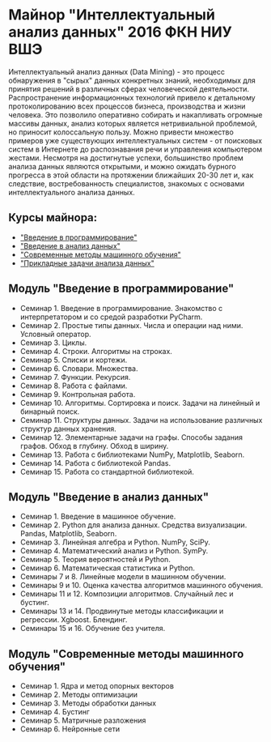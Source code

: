 # Майнор "Интеллектуальный анализ данных" 2016 ФКН НИУ ВШЭ

Интеллектуальный анализ данных (Data Mining) - это процесс обнаружения в "сырых" данных конкретных знаний, необходимых для принятия решений в различных сферах человеческой деятельности. Распространение информационных технологий привело к детальному протоколированию всех процессов бизнеса, производства и жизни человека. Это позволило оперативно собирать и накапливать огромные массивы данных, анализ которых является нетривиальной проблемой, но приносит колоссальную пользу. Можно привести множество примеров уже существующих интеллектуальных систем - от поисковых систем в Интернете до распознавания речи и управления компьютером жестами. Несмотря на  достигнутые успехи, большинство проблем анализа данных являются открытыми, и можно ожидать бурного прогресса в этой области на  протяжении ближайших 20-30 лет и, как следствие, востребованность специалистов, знакомых с основами интеллектуального анализа данных.

## Курсы майнора:
- ["Введение в программирование"](https://electives.hse.ru/2015/minor_intel/pre2015)
- ["Введение в анализ данных"](https://electives.hse.ru/2015/minor_intel/analysis2015)
- ["Современные методы машинного обучения"](https://electives.hse.ru/2015/minor_intel/machine2015)
- ["Прикладные задачи анализа данных"](https://electives.hse.ru/2015/minor_intel/data2015)

## Модуль "Введение в программирование"
- Семинар 1. Введение в программирование. Знакомство c интерпретатором и со средой разработки PyCharm.
- Семинар 2. Простые типы данных. Числа и операции над ними. Условный оператор.
- Семинар 3. Циклы.
- Семинар 4. Строки. Алгоритмы на строках.
- Семинар 5. Списки и кортежи.
- Семинар 6. Словари. Множества.
- Семинар 7. Функции. Рекурсия.
- Семинар 8. Работа с файлами.
- Семинар 9. Контрольная работа.
- Семинар 10. Алгоритмы. Сортировка и поиск. Задачи на линейный и бинарный поиск.
- Семинар 11. Структуры данных. Задачи на использование различных структур данных хранения.
- Семинар 12. Элементарные задачи на графы. Способы задания графов. Обход в глубину. Обход в ширину.
- Семинар 13. Работа с библиотеками NumPy, Matplotlib, Seaborn.
- Семинар 14. Работа с библиотекой Pandas.
- Семинар 15. Работа со стандартной библиотекой.

## Модуль "Введение в анализ данных"
- Семинар 1. Введение в машинное обучение.
- Семинар 2. Python для анализа данных. Средства визуализации. Pandas, Matplotlib, Seaborn.
- Семинар 3. Линейная алгебра и Python. NumPy, SciPy.
- Семинар 4. Математический анализ и Python. SymPy.
- Семинар 5. Теория вероятностей и Python.
- Семинар 6. Математическая статистика и Python.
- Семинары 7 и 8. Линейные модели в машинном обучении.
- Семинары 9 и 10. Оценка качества алгоритмов машинного обучения. 
- Семинары 11 и 12. Композиции алгоритмов. Случайный лес и бустинг.
- Семинары 13 и 14. Продвинутые методы классификации и регрессии. Xgboost. Блендинг.
- Семинары 15 и 16. Обучение без учителя.

## Модуль "Современные методы машинного обучения"
- Семинар 1. Ядра и метод опорных векторов
- Семинар 2. Методы оптимизации
- Семинар 3. Методы обработки данных
- Семинар 4. Бустинг
- Семинар 5. Матричные разложения
- Семинар 6. Нейронные сети

